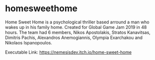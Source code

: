 # homesweethome
Home Sweet Home is a psychological thriller based arround a man who wakes up in his family home. Created for Global Game Jam 2019 in 48 hours. The team had 6 members, Nikos Apostolakis, Stratos Kanavitsas, Dimitris Pachis, Alexandros Anemogiannis, Olympia Exarchakou and Nikolaos Ispanopoulos.

Executable Link:
https://nemesisdev.itch.io/home-sweet-home
